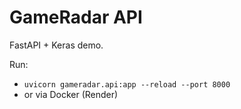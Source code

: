 # GameRadar API
FastAPI + Keras demo.

Run:
- `uvicorn gameradar.api:app --reload --port 8000`
- or via Docker (Render)
